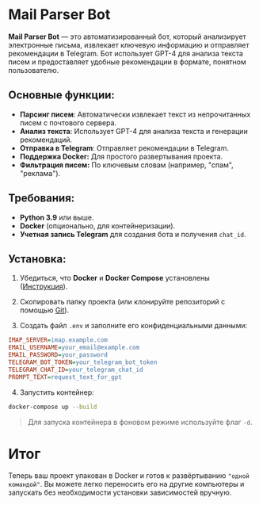 # Mail Parser Bot

**Mail Parser Bot** — это автоматизированный бот, который анализирует электронные письма, извлекает ключевую информацию и отправляет рекомендации в Telegram. Бот использует GPT-4 для анализа текста писем и предоставляет удобные рекомендации в формате, понятном пользователю.

## Основные функции:

- **Парсинг писем**: Автоматически извлекает текст из непрочитанных писем с почтового сервера.
- **Анализ текста**: Использует GPT-4 для анализа текста и генерации рекомендаций.
- **Отправка в Telegram**: Отправляет рекомендации в Telegram.
- **Поддержка Docker:** Для простого развертывания проекта.
- **Фильтрация писем:** По ключевым словам (например, "спам", "реклама").

## Требования:

- **Python 3.9** или выше.
- **Docker** (опционально, для контейнеризации).
- **Учетная запись Telegram** для создания бота и получения `chat_id`.

## Установка:

1. Убедиться, что **Docker** и **Docker Compose** установлены ([Инструкция](https://docs.docker.com/engine/install/)).  

2. Скопировать папку проекта (или клонируйте репозиторий с помощью [Git](https://github.com/makiss92/mail_parser_bot.git)).

3. Создать файл `.env` и заполните его конфиденциальными данными:
```ini
IMAP_SERVER=imap.example.com
EMAIL_USERNAME=your_email@example.com
EMAIL_PASSWORD=your_password
TELEGRAM_BOT_TOKEN=your_telegram_bot_token
TELEGRAM_CHAT_ID=your_telegram_chat_id
PROMPT_TEXT=request_text_for_gpt
```

4. Запустить контейнер:
```bash
docker-compose up --build
```
> Для запуска контейнера в фоновом режиме используйте флаг `-d`.

# Итог
Теперь ваш проект упакован в Docker и готов к развёртыванию `"одной командой"`. 
Вы можете легко переносить его на другие компьютеры и запускать без необходимости установки зависимостей вручную.
